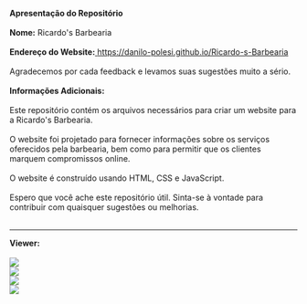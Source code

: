 <b>Apresentação do Repositório<br><br>
Nome:</b> Ricardo's Barbearia<br><br>
<b>Endereço do Website:</b><a href="https://danilo-polesi.github.io/Ricardo-s-Barbearia" target="_blanck"> https://danilo-polesi.github.io/Ricardo-s-Barbearia</a><br><br>
Agradecemos por cada feedback e levamos suas sugestões muito a sério.<br><br>
<b>Informações Adicionais:</b><br><br>
Este repositório contém os arquivos necessários para criar um website para a Ricardo's Barbearia.<br><br>
O website foi projetado para fornecer informações sobre os serviços oferecidos pela barbearia, bem como para permitir que os clientes marquem compromissos online.<br><br>
O website é construído usando HTML, CSS e JavaScript.<br><br>
Espero que você ache este repositório útil. Sinta-se à vontade para contribuir com quaisquer sugestões ou melhorias.<br><br><hr>
<b>Viewer:</b><br><br>
<img src="https://lh3.googleusercontent.com/pw/AP1GczOi2lfaMJQ8lZnGXu91fmqV5wueyAxoVLlkkBMuS7lB5_da3aWHRdR5atutK58-mMJSWKRJgtDiOqaqZdN3Nu2PyGMIZtkpo_KGUONP_GGbmWALNxCVSeznrLqhCxZ4kyiT5fXpPEyLwNB8szThCqw=w1619-h919-s-no-gm?authuser=1"><br>
<img src="https://lh3.googleusercontent.com/pw/AP1GczMzLI2PqEKc8HLXmw6Viuh-gvNiaGKa1FeENXihBjQqoTcIyK8slmJmp3zpPIE119CNFC83p0McXONfc9GBWG5hnZ130lwWzgj46pp5YhDh0_GOR4KJ88SALLX1n-pw1szsgJFl7td3Z5z4MjesgsA=w1619-h919-s-no-gm?authuser=1"><br>
<img src="https://lh3.googleusercontent.com/pw/AP1GczP-SZ2cR2HZwxVpSRCkvjqoIBGF9ZgU5tbq1FW35MY5ztuN8Z8cCRM_dda1P9DA2kMxzauYCZ5KgATvcs1L4Ri3k8VU579tvakkmMdnEi3jfjasg8WjbqBdawPWgVlDrNeLdOYm2G8NFVmTF3J680M=w1619-h919-s-no-gm?authuser=1"><br>
<img src="https://lh3.googleusercontent.com/pw/AP1GczOO3pMBazQ3_Hs0vbamdf3G6ESkcTZh06_qP2L4-kALDTKtLx8govAJyQ5s_2Dh02EzoWFGZPBKMVJ-N6A5VQdAJJb0pCs4UYRHoEEjT5Dy9aYuQSaBzgpUDCOSNxGMy-itql4lmUtTPh6O0GBrtms=w1619-h919-s-no-gm?authuser=1"><br>
